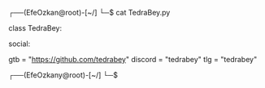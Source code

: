 ┌──(EfeOzkan@root)-[~/]
└─$ cat TedraBey.py

class TedraBey:

social:

gtb = "https://github.com/tedrabey"
discord = "tedrabey" 
tlg = "tedrabey"
  
 ┌──(EfeOzkany@root)-[~/]
 └─$
